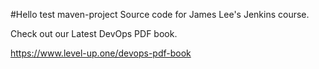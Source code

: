 #Hello test maven-project
Source code for James Lee's Jenkins course.

Check out our Latest DevOps PDF book.

https://www.level-up.one/devops-pdf-book
